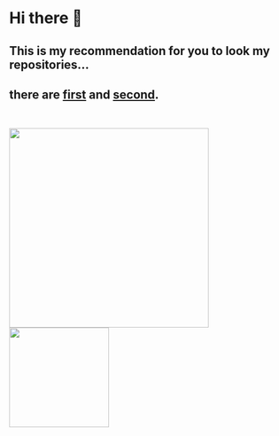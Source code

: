 # Hi there 👋    

## This is my recommendation for you to look my repositories...   
## there are [first](https://github.com/almuqsitalif08/MyLearningProgress) and [second](https://github.com/almuqsitalif08/MyLinkWebsite_MyLinkApp).    
<br>
<p align="left">
<a href="https://github.com/almuqsitalif08">
  <img width="360em" src="https://github-readme-stats-eight-theta.vercel.app/api/top-langs/?username=almuqsitalif08&layout=compact&langs_count=128&theme=algolia"/>
  <img height="180em" src="https://github-readme-stats-eight-theta.vercel.app/api?username=almuqsitalif08&show_icons=true&theme=algolia&include_all_commits=true&count_private=true"/>   
</a>
</p>

<!--
**almuqsitalif08/almuqsitalif08** is a ✨ _special_ ✨ repository because its `README.md` (this file) appears on your GitHub profile.

Here are some ideas to get you started:

- 🔭 I’m currently working on ...
- 🌱 I’m currently learning ...
- 👯 I’m looking to collaborate on ...
- 🤔 I’m looking for help with ...
- 💬 Ask me about ...
- 📫 How to reach me: ...
- 😄 Pronouns: ...
- ⚡ Fun fact: ...
-->
